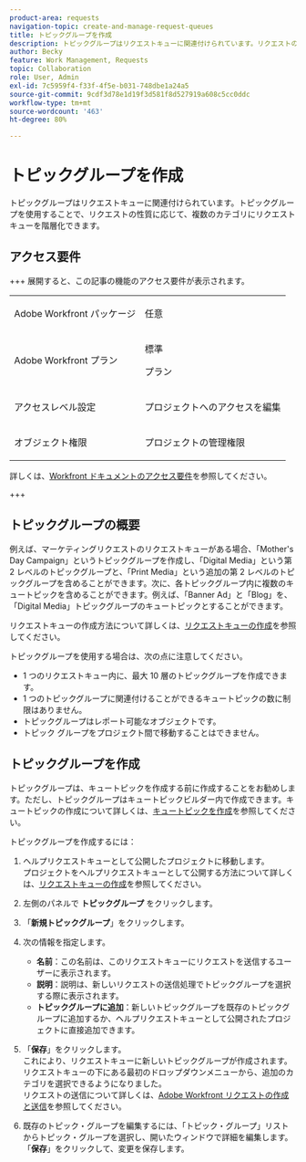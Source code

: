 ```yaml
---
product-area: requests
navigation-topic: create-and-manage-request-queues
title: トピックグループを作成
description: トピックグループはリクエストキューに関連付けられています。リクエストの性質に応じて、リクエストキューを複数のカテゴリにレイヤー化できます。
author: Becky
feature: Work Management, Requests
topic: Collaboration
role: User, Admin
exl-id: 7c5959f4-f33f-4f5e-b031-748dbe1a24a5
source-git-commit: 9cdf3d78e1d19f3d581f8d527919a608c5cc0ddc
workflow-type: tm+mt
source-wordcount: '463'
ht-degree: 80%

---
```


# トピックグループを作成

<!-- Audited: 2/2024 -->

トピックグループはリクエストキューに関連付けられています。トピックグループを使用することで、リクエストの性質に応じて、複数のカテゴリにリクエストキューを階層化できます。

## アクセス要件

+++ 展開すると、この記事の機能のアクセス要件が表示されます。

<table style="table-layout:auto"> 
 <col> 
 <col> 
 <tbody> 
  <tr> 
   <td role="rowheader">Adobe Workfront パッケージ</td> 
   <td> <p>任意 </p> </td> 
  </tr> 
  <tr> 
   <td role="rowheader"> <p role="rowheader">Adobe Workfront プラン</p> </td> 
   <td>   
      <p>標準</p>
      <p>プラン</p>
 </td> 
  </tr> 
  <tr> 
   <td role="rowheader">アクセスレベル設定</td> 
   <td> <p>プロジェクトへのアクセスを編集</p> </td> 
  </tr> 
  <tr> 
   <td role="rowheader">オブジェクト権限</td> 
   <td> <p> プロジェクトの管理権限</p> </td> 
  </tr> 
 </tbody> 
</table>

詳しくは、[Workfront ドキュメントのアクセス要件](/help/quicksilver/administration-and-setup/add-users/access-levels-and-object-permissions/access-level-requirements-in-documentation.md)を参照してください。

+++

## トピックグループの概要

例えば、マーケティングリクエストのリクエストキューがある場合、「Mother&#39;s Day Campaign」というトピックグループを作成し、「Digital Media」という第 2 レベルのトピックグループと、「Print Media」という追加の第 2 レベルのトピックグループを含めることができます。次に、各トピックグループ内に複数のキュートピックを含めることができます。例えば、「Banner Ad」と「Blog」を、「Digital Media」トピックグループのキュートピックとすることができます。

リクエストキューの作成方法について詳しくは、[リクエストキューの作成](../../../manage-work/requests/create-and-manage-request-queues/create-request-queue.md)を参照してください。

トピックグループを使用する場合は、次の点に注意してください。

* 1 つのリクエストキュー内に、最大 10 層のトピックグループを作成できます。
* 1 つのトピックグループに関連付けることができるキュートピックの数に制限はありません。
* トピックグループはレポート可能なオブジェクトです。
* トピック グループをプロジェクト間で移動することはできません。

## トピックグループを作成

トピックグループは、キュートピックを作成する前に作成することをお勧めします。ただし、トピックグループはキュートピックビルダー内で作成できます。キュートピックの作成について詳しくは、[キュートピックを作成](../../../manage-work/requests/create-and-manage-request-queues/create-queue-topics.md)を参照してください。

トピックグループを作成するには：

1. ヘルプリクエストキューとして公開したプロジェクトに移動します。\
   プロジェクトをヘルプリクエストキューとして公開する方法について詳しくは、[リクエストキューの作成](../../../manage-work/requests/create-and-manage-request-queues/create-request-queue.md)を参照してください。

1. 左側のパネルで **トピックグループ** をクリックします。
1. 「**新規トピックグループ**」をクリックします。

   <!--   ![](assets/new-topic-group-box-nwe-350x306.png) -->

1. 次の情報を指定します。

   * **名前**：この名前は、このリクエストキューにリクエストを送信するユーザーに表示されます。
   * **説明**：説明は、新しいリクエストの送信処理でトピックグループを選択する際に表示されます。
   * **トピックグループに追加**：新しいトピックグループを既存のトピックグループに追加するか、ヘルプリクエストキューとして公開されたプロジェクトに直接追加できます。

1. 「**保存**」をクリックします。\
   これにより、リクエストキューに新しいトピックグループが作成されます。リクエストキューの下にある最初のドロップダウンメニューから、追加のカテゴリを選択できるようになりました。\
   リクエストの送信について詳しくは、[Adobe Workfront リクエストの作成と送信](../../../manage-work/requests/create-requests/create-submit-requests.md)を参照してください。
1. 既存のトピック・グループを編集するには、「トピック・グループ」リストからトピック・グループを選択し、開いたウィンドウで詳細を編集します。 「**保存**」をクリックして、変更を保存します。
